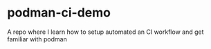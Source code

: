 # podman-ci-demo
A repo where I learn how to setup automated an CI workflow and get familiar with podman

